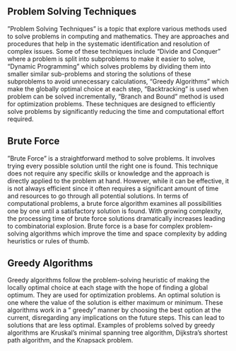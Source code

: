 ## Problem Solving Techniques

”Problem Solving Techniques” is a topic that explore various methods used to solve problems in computing and mathematics. They are approaches and procedures that help in the systematic identification and resolution of complex issues. Some of these techniques include “Divide and Conquer” where a problem is split into subproblems to make it easier to solve, “Dynamic Programming” which solves problems by dividing them into smaller similar sub-problems and storing the solutions of these subproblems to avoid unnecessary calculations, “Greedy Algorithms” which make the globally optimal choice at each step, “Backtracking” is used when problem can be solved incrementally, “Branch and Bound” method is used for optimization problems. These techniques are designed to efficiently solve problems by significantly reducing the time and computational effort required.

## Brute Force

”Brute Force” is a straightforward method to solve problems. It involves trying every possible solution until the right one is found. This technique does not require any specific skills or knowledge and the approach is directly applied to the problem at hand. However, while it can be effective, it is not always efficient since it often requires a significant amount of time and resources to go through all potential solutions. In terms of computational problems, a brute force algorithm examines all possibilities one by one until a satisfactory solution is found. With growing complexity, the processing time of brute force solutions dramatically increases leading to combinatorial explosion. Brute force is a base for complex problem-solving algorithms which improve the time and space complexity by adding heuristics or rules of thumb.

## Greedy Algorithms

Greedy algorithms follow the problem-solving heuristic of making the locally optimal choice at each stage with the hope of finding a global optimum. They are used for optimization problems. An optimal solution is one where the value of the solution is either maximum or minimum. These algorithms work in a ” greedy” manner by choosing the best option at the current, disregarding any implications on the future steps. This can lead to solutions that are less optimal. Examples of problems solved by greedy algorithms are Kruskal’s minimal spanning tree algorithm, Dijkstra’s shortest path algorithm, and the Knapsack problem.